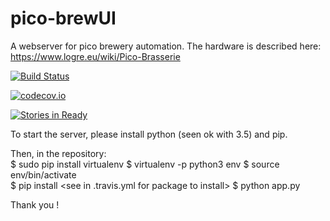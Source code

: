 # pico-brewUI

A webserver for pico brewery automation. The hardware is described here: https://www.logre.eu/wiki/Pico-Brasserie

[![Build Status](https://travis-ci.org/flagos/pico-brewUI.svg?branch=master)](https://travis-ci.org/flagos/pico-brewUI)

[![codecov.io](https://codecov.io/github/flagos/pico-brewUI/coverage.svg?branch=master)](https://codecov.io/github/flagos/pico-brewUI?branch=master)

[![Stories in Ready](https://badge.waffle.io/flagos/pico-brewUI.png?label=ready&title=Ready)](https://waffle.io/flagos/pico-brewUI)

To start the server, please install python (seen ok with 3.5) and pip.

Then, in the repository:  
$ sudo pip install virtualenv
$ virtualenv -p python3 env
$ source env/bin/activate  
$ pip install <see in .travis.yml for package to install>
$ python app.py  

Thank you !
